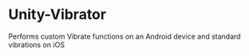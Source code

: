 # Unity-Vibrator
Performs custom Vibrate functions on an Android device  and standard vibrations on iOS
